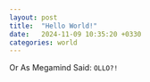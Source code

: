 ```yaml
---
layout: post
title:  "Hello World!"
date:   2024-11-09 10:35:20 +0330
categories: world
---
```

Or As Megamind Said: `OLLO?!` 